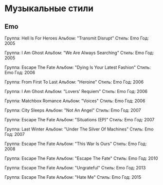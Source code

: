# Музыкальные стили

## Emo

Группа: Hell Is For Heroes
Альбом: "Transmit Disrupt"
Стиль: Emo
Год: 2005

Группа: I Am Ghost
Альбом: "We Are Always Searching"
Стиль: Emo
Год: 2005

Группа: Escape The Fate
Альбом: "Dying Is Your Latest Fashion"
Стиль: Emo
Год: 2006

Группа: From First To Last
Альбом: "Heroine"
Стиль: Emo
Год: 2006

Группа: I Am Ghost
Альбом: "Lovers' Requiem"
Стиль: Emo
Год: 2006

Группа: Matchbox Romance
Альбом: "Voices"
Стиль: Emo
Год: 2006

Группа: City Sleeps
Альбом: "Not An Angel"
Стиль: Emo
Год: 2007

Группа: Escape The Fate
Альбом: "Situations (EP)"
Стиль: Emo
Год: 2007

Группа: Last Winter
Альбом: "Under The Silver Of Machines"
Стиль: Emo
Год: 2007

Группа: Escape The Fate
Альбом: "This War Is Ours"
Стиль: Emo
Год: 2008

Группа: Escape The Fate
Альбом: "Escape The Fate"
Стиль: Emo
Год: 2010

Группа: Escape The Fate
Альбом: "Ungrateful"
Стиль: Emo
Год: 2013

Группа: Escape The Fate
Альбом: "Hate Me"
Стиль: Emo
Год: 2015

